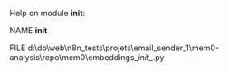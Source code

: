 Help on module __init__:

NAME
    __init__

FILE
    d:\do\web\n8n_tests\projets\email_sender_1\mem0-analysis\repo\mem0\embeddings\__init__.py


